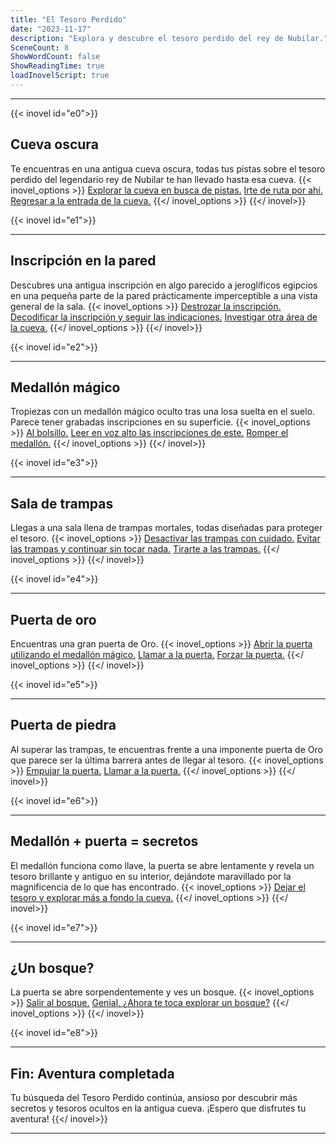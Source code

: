 ```yaml
---
title: "El Tesoro Perdido"
date: "2023-11-17"
description: "Explora y descubre el tesoro perdido del rey de Nubilar."
SceneCount: 8
ShowWordCount: false
ShowReadingTime: true
loadInovelScript: true
---
```


---
{{< inovel id="e0">}}
## Cueva oscura
Te encuentras en una antigua cueva oscura, todas tus pistas sobre el tesoro perdido del legendario rey de Nubilar te han llevado hasta esa cueva.
{{< inovel_options >}}
[Explorar la cueva en busca de pistas.](#e1)
[Irte de ruta por ahí.](#e2)
[Regresar a la entrada de la cueva.]()
{{</ inovel_options >}}
{{</ inovel>}}

{{< inovel id="e1">}}

---
## Inscripción en la pared
Descubres una antigua inscripción en algo parecido a jeroglíficos egipcios en una pequeña parte de la pared prácticamente imperceptible a una vista general de la sala.
{{< inovel_options >}}
[Destrozar la inscripción.]()
[Decodificar la inscripción y seguir las indicaciones.](#e3)
[Investigar otra área de la cueva.]()
{{</ inovel_options >}}
{{</ inovel>}}

{{< inovel id="e2">}}

---
## Medallón mágico
Tropiezas con un medallón mágico oculto tras una losa suelta en el suelo. Parece tener grabadas inscripciones en su superficie.
{{< inovel_options >}}
[Al bolsillo.](#e3)
[Leer en voz alto las inscripciones de este.](#e4)
[Romper el medallón.]()
{{</ inovel_options >}}
{{</ inovel>}}

{{< inovel id="e3">}}

---
## Sala de trampas
Llegas a una sala llena de trampas mortales, todas diseñadas para proteger el tesoro.
{{< inovel_options >}}
[Desactivar las trampas con cuidado.](#e5)
[Evitar las trampas y continuar sin tocar nada.]()
[Tirarte a las trampas.]()
{{</ inovel_options >}}
{{</ inovel>}}

{{< inovel id="e4">}}

---
## Puerta de oro
Encuentras una gran puerta de Oro.
{{< inovel_options >}}
[Abrir la puerta utilizando el medallón mágico.](#e6)
[Llamar a la puerta.]()
[Forzar la puerta.]()
{{</ inovel_options >}}
{{</ inovel>}}

{{< inovel id="e5">}}

---
## Puerta de piedra
Al superar las trampas, te encuentras frente a una imponente puerta de Oro que parece ser la última barrera antes de llegar al tesoro.
{{< inovel_options >}}
[Empujar la puerta.](#e7)
[Llamar a la puerta.]()
{{</ inovel_options >}}
{{</ inovel>}}

{{< inovel id="e6">}}

---
## Medallón + puerta = secretos
El medallón funciona como llave, la puerta se abre lentamente y revela un tesoro brillante y antiguo en su interior, dejándote maravillado por la magnificencia de lo que has encontrado.
{{< inovel_options >}}
[Dejar el tesoro y explorar más a fondo la cueva.]()
{{</ inovel_options >}}
{{</ inovel>}}

{{< inovel id="e7">}}

---
## ¿Un bosque?
La puerta se abre sorpendentemente y ves un bosque.
{{< inovel_options >}}
[Salir al bosque.](#e8)
[Genial, ¿Ahora te toca explorar un bosque?](#e8)
{{</ inovel_options >}}
{{</ inovel>}}

{{< inovel id="e8">}}

---
## Fin: Aventura completada
Tu búsqueda del Tesoro Perdido continúa, ansioso por descubrir más secretos y tesoros ocultos en la antigua cueva.
¡Espero que disfrutes tu aventura!
{{</ inovel>}}

---
